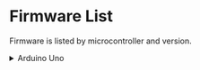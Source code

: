# Firmware List

Firmware is listed by microcontroller and version.

<details>
    <summary>Arduino Uno</summary>
    <a href="#">v0.0.2 (latest)</a>
</details>
